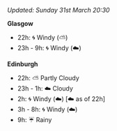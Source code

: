 *Updated: Sunday 31st March 20:30*

**Glasgow**

* 22h: :cyclone: Windy (:partly_sunny:)
* 23h - 9h: :cyclone: Windy (:cloud:)

**Edinburgh**

* 22h: :partly_sunny: Partly Cloudy
* 23h - 1h: :cloud: Cloudy
* 2h: :cyclone: Windy (:cloud:) [:cloud: as of 22h]
* 3h - 8h: :cyclone: Windy (:cloud:)
* 9h: :umbrella: Rainy
